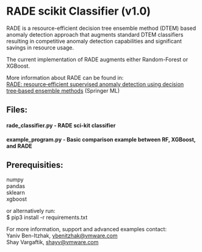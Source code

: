 # RADE scikit Classifier (v1.0)

RADE is a resource-efficient decision tree ensemble method (DTEM) based anomaly 
detection approach that augments standard DTEM classifiers resulting in 
competitive anomaly detection capabilities and significant savings in resource 
usage.

The current implementation of RADE augments either Random-Forest or XGBoost.

More information about RADE can be found in:<br/>
<a href="https://rdcu.be/cw4AL">RADE: resource‑efficient supervised anomaly detection using decision tree‑based ensemble methods</a><be> (Springer ML)

## Files:

#### rade_classifier.py - RADE sci-kit classifier

#### example_program.py - Basic comparison example between RF, XGBoost, and RADE


## Prerequisities:
numpy<br/>
pandas<br/>
sklearn<br/>
xgboost<br/>

or alternatively run:<br/>
$ pip3 install -r requirements.txt

For more information, support and advanced examples contact:<br/>
Yaniv Ben-Itzhak, [ybenitzhak@vmware.com](mailto:ybenitzhak@vmware.com)<br/>
Shay Vargaftik, [shayv@vmware.com](mailto:shayv@vmware.com)<br/>
